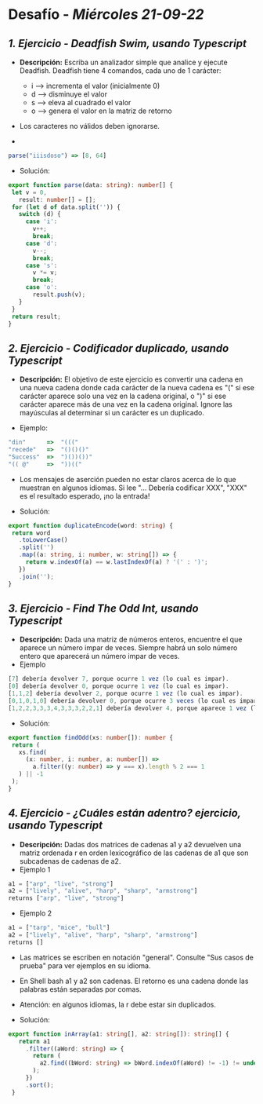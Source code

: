 # Desafío - *Miércoles 21-09-22*

## *1. Ejercicio - Deadfish Swim, usando Typescript*

- **Descripción:** Escriba un analizador simple que analice y ejecute Deadfish. Deadfish tiene 4 comandos, cada uno de 1 carácter:

  - i --> incrementa el valor (inicialmente 0) 
  - d --> disminuye el valor
  - s --> eleva al cuadrado el valor 
  - o --> genera el valor en la matriz de retorno
- Los caracteres no válidos deben ignorarse.
- 
 ```typescript
parse("iiisdoso") => [8, 64]
 ```
 
 - Solución:

 ```typescript
export function parse(data: string): number[] {
  let v = 0,
    result: number[] = [];
  for (let d of data.split('')) {
    switch (d) {
      case 'i':
        v++;
        break;
      case 'd':
        v--;
        break;
      case 's':
        v *= v;
        break;
      case 'o':
        result.push(v);
    }
  }
  return result;
}
 ```
 
 ## *2. Ejercicio - Codificador duplicado, usando Typescript*

- **Descripción:** El objetivo de este ejercicio es convertir una cadena en una nueva cadena donde cada carácter de la nueva cadena es "(" si ese carácter aparece solo una vez en la cadena original, o ")" si ese carácter aparece más de una vez en la cadena original. Ignore las mayúsculas al determinar si un carácter es un duplicado.
 
 - Ejemplo:
 
 ```typescript
"din"      =>  "((("
"recede"   =>  "()()()"
"Success"  =>  ")())())"
"(( @"     =>  "))((" 
 ```
 
 - Los mensajes de aserción pueden no estar claros acerca de lo que muestran en algunos idiomas. Si lee "... Debería codificar XXX", "XXX" es el resultado esperado, ¡no la entrada!
 
 - Solución:

 ```typescript
export function duplicateEncode(word: string) {
  return word
    .toLowerCase()
    .split('')
    .map((a: string, i: number, w: string[]) => {
      return w.indexOf(a) == w.lastIndexOf(a) ? '(' : ')';
    })
    .join('');
}
 ```
 
  ## *3. Ejercicio - Find The Odd Int, usando Typescript*

- **Descripción:** Dada una matriz de números enteros, encuentre el que aparece un número impar de veces. Siempre habrá un solo número entero que aparecerá un número impar de veces.
- Ejemplo
 ```typescript
[7] debería devolver 7, porque ocurre 1 vez (lo cual es impar). 
[0] debería devolver 0, porque ocurre 1 vez (lo cual es impar). 
[1,1,2] debería devolver 2, porque ocurre 1 vez (lo cual es impar).
[0,1,0,1,0] debería devolver 0, porque ocurre 3 veces (lo cual es impar). 
[1,2,2,3,3,3,4,3,3,3,2,2,1] debería devolver 4, porque aparece 1 vez (lo cual es impar).
 ```
 
 - Solución:

 ```typescript
export function findOdd(xs: number[]): number {
  return (
    xs.find(
      (x: number, i: number, a: number[]) =>
        a.filter((y: number) => y === x).length % 2 === 1
    ) || -1
  );
}
 ```
 
 
  ## *4. Ejercicio - ¿Cuáles están adentro? ejercicio, usando Typescript*

- **Descripción:** Dadas dos matrices de cadenas a1 y a2 devuelven una matriz ordenada r en orden lexicográfico de las cadenas de a1 que son subcadenas de cadenas de a2.
- Ejemplo 1
 ```typescript
a1 = ["arp", "live", "strong"]
a2 = ["lively", "alive", "harp", "sharp", "armstrong"]
returns ["arp", "live", "strong"]
 ```
 - Ejemplo 2
 ```typescript
a1 = ["tarp", "mice", "bull"]
a2 = ["lively", "alive", "harp", "sharp", "armstrong"]
returns []
 ```
 
 - Las matrices se escriben en notación "general". Consulte "Sus casos de prueba" para ver ejemplos en su idioma. 
 - En Shell bash a1 y a2 son cadenas. El retorno es una cadena donde las palabras están separadas por comas. 
 - Atención: en algunos idiomas, la r debe estar sin duplicados.
 
 - Solución:

 ```typescript
export function inArray(a1: string[], a2: string[]): string[] {
    return a1
      .filter((aWord: string) => {
        return (
          a2.find((bWord: string) => bWord.indexOf(aWord) != -1) != undefined
        );
      })
      .sort();
  }
 ```
 
 
